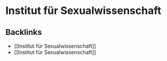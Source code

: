 # Institut für Sexualwissenschaft



<a id="org9c69609"></a>

## Backlinks

-   [[Institut für Sexualwissenschaft]]
-   [[Institut für Sexualwissenschaft]]
